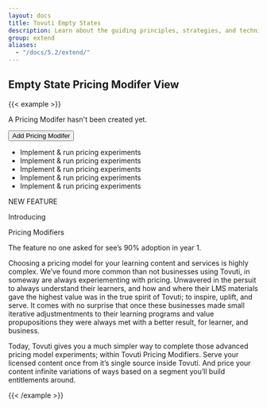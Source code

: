 ```yaml
---
layout: docs
title: Tovuti Empty States
description: Learn about the guiding principles, strategies, and techniques used to build and maintain Bootstrap so you can more easily customize and extend it yourself.
group: extend
aliases:
  - "/docs/5.2/extend/"
---
```




## Empty State Pricing Modifer View

<!-- ALL-CONTRIBUTORS-LIST:START - Do not remove or modify this section -->
<!-- prettier-ignore-start -->
<!-- markdownlint-disable -->
{{< example >}}
<div id="example2">
    <div id="tovgrid">
        <div class="d-flex justify-content-center border-bottom gap-2">
        <div class="p-4 flex-fill w-50">
          <div class="p-4 d-flex flex-column justify-content-center align-content-center text-center border shadow-sm rounded gap-3">
            <i class="fa-thin fa-folder-magnifying-glass fa-9x mx-auto"></i>
            <p class="fw-semibold mx-auto">A Pricing Modifer hasn't been created yet.</p>
            <button type="button" class="btn btn-primary d-flex gap-2 justify-content-center align-items-center"><i class="fa fa-plus"></i>Add Pricing Modifer</button>
            <div>
            <ul class="list-group list-group-flush">
            <li class="list-group-item w-auto d-flex align-items-center text-muted gap-2"><i class="fa fa-circle-check"></i>Implement & run pricing experiments</li>
            <li class="list-group-item d-flex align-items-center text-muted gap-2"><i class="fa fa-circle-check"></i>Implement & run pricing experiments</li>
            <li class="list-group-item d-flex align-items-center text-muted gap-2"><i class="fa fa-circle-check"></i>Implement & run pricing experiments</li>
            <li class="list-group-item d-flex align-items-center text-muted gap-2"><i class="fa fa-circle-check"></i>Implement & run pricing experiments</li>
            <li class="list-group-item d-flex align-items-center text-muted gap-2"><i class="fa fa-circle-check"></i>Implement & run pricing experiments</li>
            </ul>
            </div>
          </div>
        </div>
        <div class="flex-fill w-50 bg-light border-start p-4">
          <span class="badge rounded-pill text-bg-primary">NEW FEATURE</span>
          <p class="h3 text-muted mt-3">Introducing</p>
          <p class="h1">Pricing Modifiers</p>
          <p class="h6">The feature no one asked for see’s 90% adoption in year 1.</p>
          <p>Choosing a pricing model for your learning content and services is highly complex. We’ve found more common than not businesses using Tovuti, in someway are always experiementing with pricing.  Unwavered in the persuit to always understand their learners, and how and where their LMS materials gave the highest value was in the true spirit of Tovuti; to inspire, uplift, and serve. It comes with no surprise that once these businesses made small iterative adjustmentments to their learning programs and value propupositions they were always met with a better result, for learner, and business.
          </p>
          <p>
          Today, Tovuti gives you a much simpler way to complete those advanced pricing model experiments; within Tovuti Pricing Modifiers. Serve your licensed content once from it’s single source inside Tovuti. And price your content infinite variations of ways based on a segment you’ll build entitlements around.</p>
        </div>
    </div>
</div>
</div>
{{< /example >}}

<script>
  $("#tovgrid").kendoGrid({
      dataSource: gridDataSource,
      sortable: true,
      reorderable: true,
      groupable: true,
      resizable: true,
      filterable: true,
      columnMenu: true,
      pageable: true
    });
</script>
<script>
  var orderData = [
  { OrderID: 1, OrderDate: "2017-11-06T12:00:00", Freight: 12.34, ShipCity: "Antwerp", ShipCountry: "Belgium" },
  { OrderID: 2, OrderDate: "2019-03-02T12:00:00", Freight: 23.45, ShipCity: "Singapore", ShipCountry: "Singapore" },
  { OrderID: 3, OrderDate: "2019-06-26T12:00:00", Freight: 34.56, ShipCity: "Shanghai", ShipCountry: "China" },
  { OrderID: 4, OrderDate: "2017-09-20T12:00:00", Freight: 45.67, ShipCity: "Hamburg", ShipCountry: "Germany" },
  { OrderID: 5, OrderDate: "2017-12-12T12:00:00", Freight: 56.78, ShipCity: "Mumbai", ShipCountry: "India" },
  { OrderID: 6, OrderDate: "2018-02-08T12:00:00", Freight: 67.89, ShipCity: "Shanghai", ShipCountry: "China" },
  { OrderID: 7, OrderDate: "2018-05-05T12:00:00", Freight: 78.90, ShipCity: "Tokyo", ShipCountry: "Japan" },
  { OrderID: 8, OrderDate: "2019-08-03T12:00:00", Freight: 89.01, ShipCity: "Port Klang", ShipCountry: "Malaysia" },
  { OrderID: 9, OrderDate: "2018-10-29T12:00:00", Freight: 90.12, ShipCity: "Rotterdam", ShipCountry: "Netherlands" },
  { OrderID: 10, Ord3erDate: "2018-01-23T12:00:00", Freight: 10.32, ShipCity: "Vancouver", ShipCountry: "Canada" },
  { OrderID: 11, OrderDate: "2018-04-17T12:00:00", Freight: 21.43, ShipCity: "Colón", ShipCountry: "Panama" },
  { OrderID: 12, OrderDate: "2017-07-11T12:00:00", Freight: 32.54, ShipCity: "Manila", ShipCountry: "Philippines" },
  { OrderID: 13, OrderDate: "2017-10-24T12:00:00", Freight: 43.65, ShipCity: "Singapore", ShipCountry: "Singapore" },
  { OrderID: 14, OrderDate: "2018-03-11T12:00:00", Freight: 54.76, ShipCity: "Busan", ShipCountry: "South Korea" },
  { OrderID: 15, OrderDate: "2018-06-17T12:00:00", Freight: 65.87, ShipCity: "Shenzhen", ShipCountry: "China" },
  { OrderID: 16, OrderDate: "2018-10-13T12:00:00", Freight: 76.98, ShipCity: "Hong Kong", ShipCountry: "China" },
  { OrderID: 17, OrderDate: "2019-04-19T12:00:00", Freight: 87.09, ShipCity: "Dubai", ShipCountry: "UAE" },
  { OrderID: 18, OrderDate: "2019-07-25T12:00:00", Freight: 98.21, ShipCity: "Felixstowe", ShipCountry: "UK" },
  { OrderID: 19, OrderDate: "2017-09-22T12:00:00", Freight: 13.24, ShipCity: "Los Angeles", ShipCountry: "USA" },
  { OrderID: 20, OrderDate: "2018-12-09T12:00:00", Freight: 35.46, ShipCity: "New York", ShipCountry: "USA" },
  { OrderID: 21, OrderDate: "2018-02-04T12:00:00", Freight: 57.68, ShipCity: "Guangzhou", ShipCountry: "China" },
  { OrderID: 22, OrderDate: "2019-05-16T12:00:00", Freight: 9.87, ShipCity: "Long Beach", ShipCountry: "USA" },
  { OrderID: 23, OrderDate: "2019-08-18T12:00:00", Freight: 24.13, ShipCity: "Singapore", ShipCountry: "Singapore" }
];

var gridDataSource = new kendo.data.DataSource({
    data: orderData,
    schema: {
        model: {
          fields: {
            OrderID: { type: "number" },
            Freight: { type: "number" },
            OrderDate: { type: "date" },
            ShipCountry: { type: "string" },
            ShipCity: { type: "string" }
          }
        }
    },
    pageSize: 10,
    sort: {
        field: "OrderDate",
        dir: "desc"
    }
});
</script>

<!-- markdownlint-restore -->
<!-- prettier-ignore-end -->
